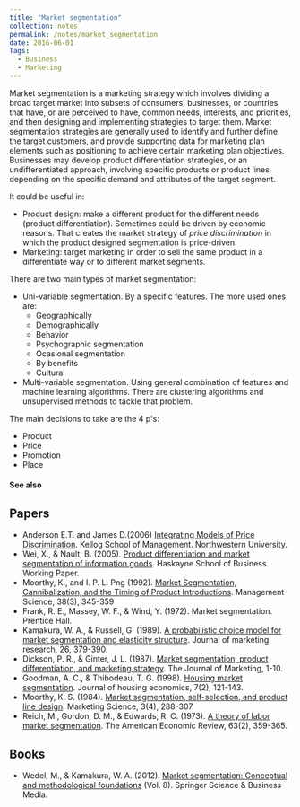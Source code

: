 ```yaml
---
title: "Market segmentation"
collection: notes
permalink: /notes/market_segmentation
date: 2016-06-01
Tags:
  - Business
  - Marketing
---
```


Market segmentation is a marketing strategy which involves dividing a broad target market into subsets of consumers, businesses, or countries that have, or are perceived to have, common needs, interests, and priorities, and then designing and implementing strategies to target them. Market segmentation strategies are generally used to identify and further define the target customers, and provide supporting data for marketing plan elements such as positioning to achieve certain marketing plan objectives. Businesses may develop product differentiation strategies, or an undifferentiated approach, involving specific products or product lines depending on the specific demand and attributes of the target segment.

It could be useful in:
* Product design: make a different product for the different needs (product differentiation). Sometimes could be driven by economic reasons. That creates the market strategy of *price discrimination* in which the product designed segmentation is price-driven.
* Marketing: target marketing in order to sell the same product in a differentiate way or to different market segments.

There are two main types of market segmentation:
* Uni-variable segmentation. By a specific features. The more used ones are:
   * Geographically
   * Demographically
   * Behavior
   * Psychographic segmentation
   * Ocasional segmentation
   * By benefits
   * Cultural
* Multi-variable segmentation. Using general combination of features and machine learning algorithms. There are clustering algorithms and unsupervised methods to tackle that problem.

The main decisions to take are the 4 p's:
* Product
* Price
* Promotion
* Place


#### See also





## Papers
* Anderson E.T. and James D.(2006) [Integrating Models of Price Discrimination](http://www.kellogg.northwestern.edu/faculty/anderson_e/htm/PersonalPage_Files/Papers/Integrating%20Models%20of%20Price%20Discrimination.pdf). Kellog School of Management. Northwestern University.
* Wei, X., & Nault, B. (2005). [Product differentiation and market segmentation of information goods](http://citeseerx.ist.psu.edu/viewdoc/download?doi=10.1.1.537.6955&rep=rep1&type=pdf). Haskayne School of Business Working Paper.
* Moorthy, K., and I. P. L. Png (1992). [Market Segmentation, Cannibalization, and the Timing of Product Introductions](http://citeseerx.ist.psu.edu/viewdoc/download?doi=10.1.1.134.7744&rep=rep1&type=pdf). Management Science, 38(3), 345-359
* Frank, R. E., Massey, W. F., & Wind, Y. (1972). Market segmentation. Prentice Hall.
* Kamakura, W. A., & Russell, G. (1989). [A probabilistic choice model for market segmentation and elasticity structure](http://www.biz.uiowa.edu/faculty/grussell/PDF_%20Files/Kamakura%20and%20Russell_Prob%20Choice%20Model_JMR%201989.pdf). Journal of marketing research, 26, 379-390.
* Dickson, P. R., & Ginter, J. L. (1987). [Market segmentation, product differentiation, and marketing strategy](http://anandahussein.lecture.ub.ac.id/files/2015/09/MPS2.pdf). The Journal of Marketing, 1-10.
* Goodman, A. C., & Thibodeau, T. G. (1998). [Housing market segmentation](ftp://131.252.97.79/Transfer/ES_Pubs/ESVal/hedonics/goodman_98_prophedonic_segmentation_multilevel.pdf). Journal of housing economics, 7(2), 121-143.
* Moorthy, K. S. (1984). [Market segmentation, self-selection, and product line design](pubsonline.informs.org/doi/abs/10.1287/mksc.3.4.288). Marketing Science, 3(4), 288-307.
* Reich, M., Gordon, D. M., & Edwards, R. C. (1973). [A theory of labor market segmentation](http://digitalcommons.unl.edu/cgi/viewcontent.cgi?article=1002&context=econfacpub). The American Economic Review, 63(2), 359-365.


## Books
* Wedel, M., & Kamakura, W. A. (2012). [Market segmentation: Conceptual and methodological foundations](https://www.goodreads.com/book/show/14912644-market-segmentation) (Vol. 8). Springer Science & Business Media.


